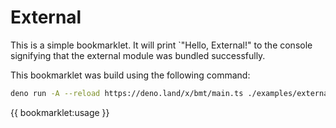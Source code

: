 # External

This is a simple bookmarklet. It will print `"Hello, External!" to the console
signifying that the external module was bundled successfully.

This bookmarklet was build using the following command:

```bash
deno run -A --reload https://deno.land/x/bmt/main.ts ./examples/external/main.ts
```

{{ bookmarklet:usage }}
